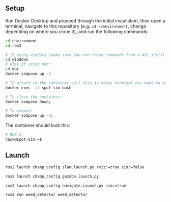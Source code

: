 ## Setup

Run Docker Desktop and proceed through the initial installation, then open a terminal, navigate to this repository (e.g. `cd ~/environment`, change depending on where you clone it), and run the following commands:

```sh
cd environment
cd ros2

# if using windows (make sure you run these commands from a WSL shell):
cd windows
# else if using mac:
cd mac
docker compose up -d

# To attach to the container call this in every terminal you want to open:
docker exec -it spot-sim bash

# To close the container:
docker compose down;

# To reopen:
docker compose up -d;
```
The container should look this:
```sh
# ROS 2:
hack@spot-sim:~$
```



## Launch

```sh
ros2 launch champ_config slam.launch.py rviz:=true sim:=false

ros2 launch champ_config gazebo.launch.py

ros2 launch champ_config navigate.launch.py sim:=true

ros2 run weed_detector weed_detector
```

